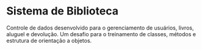 # Sistema de Biblioteca 

Controle de dados desenvolvido para o gerenciamento de usuários, livros, aluguel e devolução.
Um desafio para o treinamento de classes, métodos e estrutura de orientação a objetos. 
